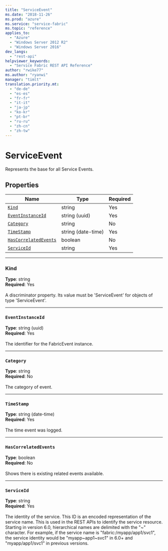```yaml
---
title: "ServiceEvent"
ms.date: "2018-11-26"
ms.prod: "azure"
ms.service: "service-fabric"
ms.topic: "reference"
applies_to: 
  - "Azure"
  - "Windows Server 2012 R2"
  - "Windows Server 2016"
dev_langs: 
  - "rest-api"
helpviewer_keywords: 
  - "Service Fabric REST API Reference"
author: "rwike77"
ms.author: "ryanwi"
manager: "timlt"
translation.priority.mt: 
  - "de-de"
  - "es-es"
  - "fr-fr"
  - "it-it"
  - "ja-jp"
  - "ko-kr"
  - "pt-br"
  - "ru-ru"
  - "zh-cn"
  - "zh-tw"
---
```

# ServiceEvent

Represents the base for all Service Events.

## Properties
| Name | Type | Required |
| --- | --- | --- |
| [`Kind`](#kind) | string | Yes |
| [`EventInstanceId`](#eventinstanceid) | string (uuid) | Yes |
| [`Category`](#category) | string | No |
| [`TimeStamp`](#timestamp) | string (date-time) | Yes |
| [`HasCorrelatedEvents`](#hascorrelatedevents) | boolean | No |
| [`ServiceId`](#serviceid) | string | Yes |

____
### Kind
__Type__: string <br/>
__Required__: Yes <br/>
<br/>
A discriminator property. Its value must be 'ServiceEvent' for objects of type 'ServiceEvent'.

____
### `EventInstanceId`
__Type__: string (uuid) <br/>
__Required__: Yes<br/>
<br/>
The identifier for the FabricEvent instance.

____
### `Category`
__Type__: string <br/>
__Required__: No<br/>
<br/>
The category of event.

____
### `TimeStamp`
__Type__: string (date-time) <br/>
__Required__: Yes<br/>
<br/>
The time event was logged.

____
### `HasCorrelatedEvents`
__Type__: boolean <br/>
__Required__: No<br/>
<br/>
Shows there is existing related events available.

____
### `ServiceId`
__Type__: string <br/>
__Required__: Yes<br/>
<br/>
The identity of the service. This ID is an encoded representation of the service name. This is used in the REST APIs to identify the service resource.
Starting in version 6.0, hierarchical names are delimited with the "\~" character. For example, if the service name is "fabric:/myapp/app1/svc1",
the service identity would be "myapp~app1\~svc1" in 6.0+ and "myapp/app1/svc1" in previous versions.

